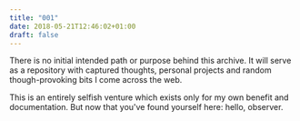 ```yaml
---
title: "001"
date: 2018-05-21T12:46:02+01:00
draft: false
---
```


There is no initial intended path or purpose behind this archive. It will serve as a repository with captured thoughts, personal projects and random though-provoking bits I come across the web.

This is an entirely selfish venture which exists only for my own benefit and documentation. But now that you've found yourself here: hello, observer.
